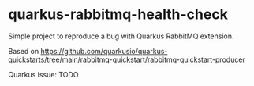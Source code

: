# quarkus-rabbitmq-health-check

Simple project to reproduce a bug with Quarkus RabbitMQ extension.

Based on https://github.com/quarkusio/quarkus-quickstarts/tree/main/rabbitmq-quickstart/rabbitmq-quickstart-producer

Quarkus issue: TODO
